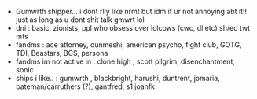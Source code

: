 - Gumwrth shipper... i dont rlly like nrmt but idm if ur not annoying abt it!! just as long as u dont shit talk gmwrt lol
- dni : basic, zionists, ppl who obsess over lolcows (cwc, dl etc) sh/ed twt mfs 
- fandms : ace attorney, dunmeshi, american psycho, fight club, GOTG, TDI, Beastars, BCS, persona
- fandms im not active in : clone high , scott pilgrim, disenchantment, sonic 
- ships i like.. : gumwrth , blackbright, harushi, duntrent, jomaria, bateman/carruthers (?), gantfred, s1 joanfk
  
